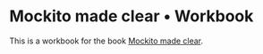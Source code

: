 # Mockito made clear • Workbook

This is a workbook for the book [Mockito made clear](https://pragprog.com/titles/mockito/mockito-made-clear/).